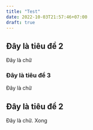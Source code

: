 ```yaml
---
title: "Test"
date: 2022-10-03T21:57:46+07:00
draft: true
---
```


## Đây là tiêu đề 2
Đây là chữ

### Đây là tiêu đề 3
Đây là chữ

## Đây là tiêu đề 2
Đây là chữ. Xong